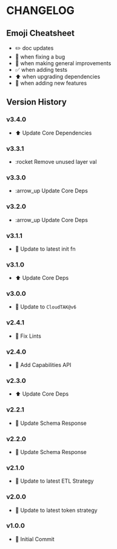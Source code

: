 # CHANGELOG

## Emoji Cheatsheet
- :pencil2: doc updates
- :bug: when fixing a bug
- :rocket: when making general improvements
- :white_check_mark: when adding tests
- :arrow_up: when upgrading dependencies
- :tada: when adding new features

## Version History

### v3.4.0

- :arrow_up: Update Core Dependencies

### v3.3.1

- :rocket Remove unused layer val

### v3.3.0

- :arrow_up Update Core Deps

### v3.2.0

- :arrow_up Update Core Deps

### v3.1.1

- :rocket: Update to latest init fn

### v3.1.0

- :arrow_up: Update Core Deps

### v3.0.0

- :tada: Update to `CloudTAK@v6`

### v2.4.1

- :bug: Fix Lints

### v2.4.0

- :tada: Add Capabilities API

### v2.3.0

- :arrow_up: Update Core Deps

### v2.2.1

- :rocket: Update Schema Response

### v2.2.0

- :rocket: Update Schema Response

### v2.1.0

- :rocket: Update to latest ETL Strategy

### v2.0.0

- :rocket: Update to latest token strategy

### v1.0.0

- :tada: Initial Commit
